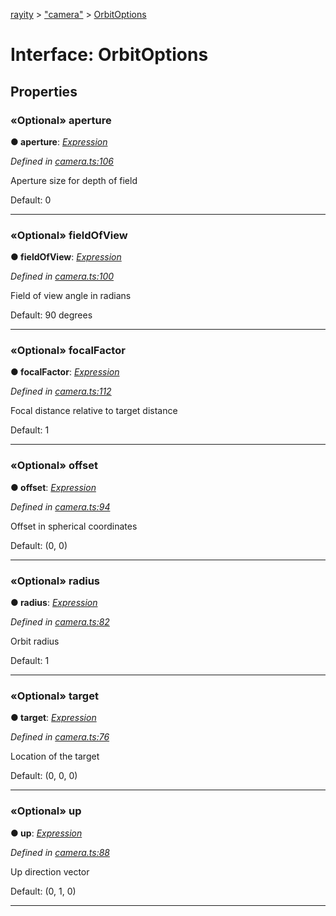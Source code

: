 [rayity](../README.md) > ["camera"](../modules/_camera_.md) > [OrbitOptions](../interfaces/_camera_.orbitoptions.md)



# Interface: OrbitOptions


## Properties
<a id="aperture"></a>

### «Optional» aperture

**●  aperture**:  *[Expression](_expression_.expression.md)* 

*Defined in [camera.ts:106](https://github.com/gribbet/rayity/blob/4838bef/src/camera.ts#L106)*



Aperture size for depth of field

Default: 0




___

<a id="fieldofview"></a>

### «Optional» fieldOfView

**●  fieldOfView**:  *[Expression](_expression_.expression.md)* 

*Defined in [camera.ts:100](https://github.com/gribbet/rayity/blob/4838bef/src/camera.ts#L100)*



Field of view angle in radians

Default: 90 degrees




___

<a id="focalfactor"></a>

### «Optional» focalFactor

**●  focalFactor**:  *[Expression](_expression_.expression.md)* 

*Defined in [camera.ts:112](https://github.com/gribbet/rayity/blob/4838bef/src/camera.ts#L112)*



Focal distance relative to target distance

Default: 1




___

<a id="offset"></a>

### «Optional» offset

**●  offset**:  *[Expression](_expression_.expression.md)* 

*Defined in [camera.ts:94](https://github.com/gribbet/rayity/blob/4838bef/src/camera.ts#L94)*



Offset in spherical coordinates

Default: (0, 0)




___

<a id="radius"></a>

### «Optional» radius

**●  radius**:  *[Expression](_expression_.expression.md)* 

*Defined in [camera.ts:82](https://github.com/gribbet/rayity/blob/4838bef/src/camera.ts#L82)*



Orbit radius

Default: 1




___

<a id="target"></a>

### «Optional» target

**●  target**:  *[Expression](_expression_.expression.md)* 

*Defined in [camera.ts:76](https://github.com/gribbet/rayity/blob/4838bef/src/camera.ts#L76)*



Location of the target

Default: (0, 0, 0)




___

<a id="up"></a>

### «Optional» up

**●  up**:  *[Expression](_expression_.expression.md)* 

*Defined in [camera.ts:88](https://github.com/gribbet/rayity/blob/4838bef/src/camera.ts#L88)*



Up direction vector

Default: (0, 1, 0)




___



